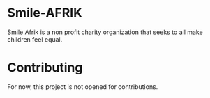 # Smile-AFRIK
Smile Afrik is a non profit charity organization that seeks to all make children feel equal.

# Contributing
For now, this project is not opened for contributions.
